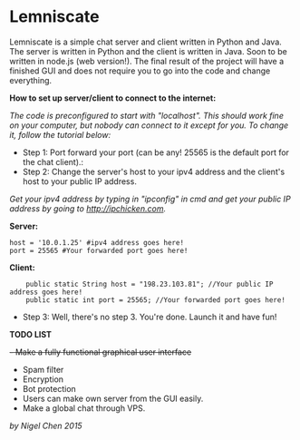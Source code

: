 # Lemniscate
Lemniscate is a simple chat server and client written in Python and Java. The server is written in Python and the client is written in Java. Soon to be written in node.js (web version!). The final result of the project will have a finished GUI and does not require you to go into the code and change everything.

**How to set up server/client to connect to the internet:**

*The code is preconfigured to start with "localhost". This should work fine on your computer, but nobody can connect to it except for you. To change it, follow the tutorial below:*
- Step 1: Port forward your port (can be any! 25565 is the default port for the chat client).:
- Step 2: Change the server's host to your ipv4 address and the client's host to your public IP address.

*Get your ipv4 address by typing in "ipconfig" in cmd and get your public IP address by going to http://ipchicken.com.*

**Server:**
```
host = '10.0.1.25' #ipv4 address goes here!
port = 25565 #Your forwarded port goes here!
```

**Client:**
```
	public static String host = "198.23.103.81"; //Your public IP address goes here!
	public static int port = 25565; //Your forwarded port goes here!
```

- Step 3: Well, there's no step 3. You're done. Launch it and have fun!

**TODO LIST**

~~- Make a fully functional graphical user interface~~
- Spam filter
- Encryption
- Bot protection
- Users can make own server from the GUI easily.
- Make a global chat through VPS.

*by Nigel Chen 2015*
